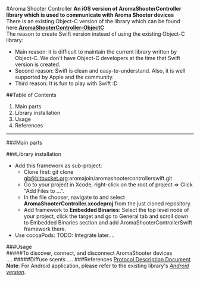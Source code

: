 #Aroma Shooter Controller
**An iOS version of AromaShooterController library which is used to communicate with Aroma Shooter devices**  
There is an existing Object-C version of the library which can be found here.[**AromaShooterController-ObjectC**](https://bitbucket.org/aromajoin/aromashootercontroller)  
The reason to create Swift version instead of using the existing Object-C library: 
* Main reason: it is difficult to maintain the current library written by Object-C. We don't have Object-C developers at the time that Swift version is created.
* Second reason: Swift is clean and easy-to-understand. Also, it is well supported by Apple and the community.
* Third reason: It is fun to play with Swift :D 

##Table of Contents
1. Main parts
2. Library installation
3. Usage
4. References

---------
###Main parts

###Library installation  
* Add this framework as sub-project: 
    - Clone first: git clone git@bitbucket.org:aromajoin/aromashootercontrollerswift.git  
    - Go to your project in Xcode, right-click on the root of project => Click "Add Files to ...".
    - In the file chooser, navigate to and select **AromaShooterController.xcodeproj** from the just cloned repository.
    - Add framework to **Embedded Binaries**: Select the top level node of your project, click the target and go to General tab and scroll down to Embedded Binaries section and add AromaShooterControllerSwift framework there.
* Use cocoaPods: TODO: Integrate later....  
 
###Usage  
#####To discover, connect, and disconnect AromaShooter devices  
....
#####Diffuse scents 
....
###References
[Protocol Description Document](https://aromashooter.atlassian.net/wiki/display/AJ/Bluetooth+Aromashooter+Protocol)  
__Note__: For Android application, please refer to the existing library's [*Android version*](https://bitbucket.org/aromajoin/aromashootercontrollerandroid).
